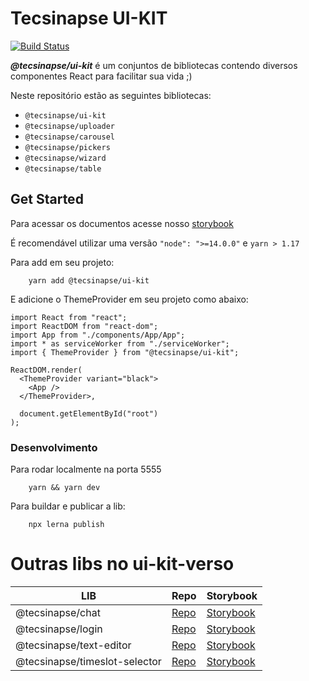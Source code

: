 # Tecsinapse UI-KIT

[![Build Status](https://travis-ci.org/tecsinapse/ui-kit.svg?branch=master)](https://travis-ci.org/tecsinapse/ui-kit)


***@tecsinapse/ui-kit*** é um conjuntos de bibliotecas contendo diversos componentes React para facilitar sua vida ;)

Neste repositório estão as seguintes bibliotecas:

- `@tecsinapse/ui-kit`
- `@tecsinapse/uploader`
- `@tecsinapse/carousel`
- `@tecsinapse/pickers`
- `@tecsinapse/wizard`
- `@tecsinapse/table`

## Get Started

Para acessar os documentos acesse nosso [storybook](https://github.com/tecsinapse/ui-kit)

É recomendável utilizar uma versão `"node": ">=14.0.0"` e `yarn > 1.17`

Para add em seu projeto:
```
    yarn add @tecsinapse/ui-kit
```

E adicione o ThemeProvider em seu projeto como abaixo:

```
import React from "react";
import ReactDOM from "react-dom";
import App from "./components/App/App";
import * as serviceWorker from "./serviceWorker";
import { ThemeProvider } from "@tecsinapse/ui-kit";

ReactDOM.render(
  <ThemeProvider variant="black">
    <App />
  </ThemeProvider>,

  document.getElementById("root")
);
```

### Desenvolvimento

Para rodar localmente na porta 5555

```
    yarn && yarn dev 
```

Para buildar e publicar a lib:
```
    npx lerna publish
```


# Outras libs no ui-kit-verso

| LIB                        |      Repo         | Storybook        |
| -------------------------- | ----------------- |----------------- |
| @tecsinapse/chat    |  [Repo](https://github.com/tecsinapse/chat)        |[Storybook](https://github.com/tecsinapse/chat)        |
| @tecsinapse/login    |  [Repo](https://github.com/tecsinapse/login)        |[Storybook](https://github.com/tecsinapse/login)        |
| @tecsinapse/text-editor    |  [Repo](https://github.com/tecsinapse/text-editor)        |[Storybook](https://github.com/tecsinapse/text-editor)        |
| @tecsinapse/timeslot-selector    |  [Repo](https://github.com/tecsinapse/timeslot-selector)        |[Storybook](https://github.com/tecsinapse/timeslot-selector)        |
